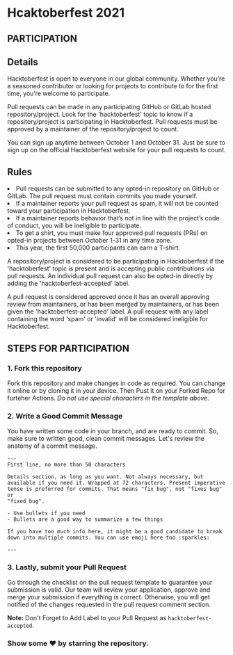 # Hcaktoberfest 2021

## PARTICIPATION
<h2>Details</h2>
<p>Hacktoberfest is open to everyone in our global community. Whether you’re a seasoned contributor or looking for projects to contribute to for the first time, you’re welcome to participate.</p>

<p>Pull requests can be made in any participating GitHub or GitLab hosted repository/project. Look for the 'hacktoberfest' topic to know if a repository/project is participating in Hacktoberfest. Pull requests must be approved by a maintainer of the repository/project to count.</p>

<p>You can sign up anytime between October 1 and October 31. Just be sure to sign up on the official Hacktoberfest website for your pull requests to count.</p>

<h2>Rules</h2>
<li>Pull requests can be submitted to any opted-in repository on GitHub or GitLab. The pull request must contain commits you made yourself.
<li>If a maintainer reports your pull request as spam, it will not be counted toward your participation in Hacktoberfest.
<li>If a maintainer reports behavior that’s not in line with the project’s code of conduct, you will be ineligible to participate.
<li>To get a shirt, you must make four approved pull requests (PRs) on opted-in projects between October 1-31 in any time zone.
<li>This year, the first 50,000 participants can earn a T-shirt.

<p>A repository/project is considered to be participating in Hacktoberfest if the 'hacktoberfest' topic is present and is accepting public contributions via pull requests. An individual pull request can also be opted-in directly by adding the 'hacktoberfest-accepted' label.</p>

<p>A pull request is considered approved once it has an overall approving review from maintainers, or has been merged by maintainers, or has been given the 'hacktoberfest-accepted' label. A pull request with any label containing the word 'spam' or 'invalid' will be considered ineligible for Hacktoberfest.</p>

  
## STEPS FOR PARTICIPATION
  ### 1. Fork this repository
Fork this repository and make changes in code as required. You can change it online or by cloning it in your device. Then Pust it on your Forked Repo for furteher Actions.
*Do not use special characters in the template above.*

### 2. Write a Good Commit Message
You have written some code in your branch, and are ready to commit. So, make sure to written good, clean commit messages. Let's review the anatomy of a commit message.

```
---
First line, no more than 50 characters

Details section, as long as you want. Not always necessary, but
available if you need it. Wrapped at 72 characters. Present imperative
tense is preferred for commits. That means "fix bug", not "fixes bug" or
"fixed bug".

- Use bullets if you need
- Bullets are a good way to summarize a few things

If you have too much info here, it might be a good candidate to break
down into multiple commits. You can use emoji here too :sparkles:

---
```

### 3. Lastly, submit your Pull Request
Go through the checklist on the pull request template to guarantee your submission is valid. Our team will review your application, approve and merge your submission if everything is correct. Otherwise, you will get notified of the changes requested in the pull request comment section.

**Note:** Don't Forget to Add Label to your Pull Request as `hacktoberfest-accepted`.

### Show some ❤ by starring the repository.
